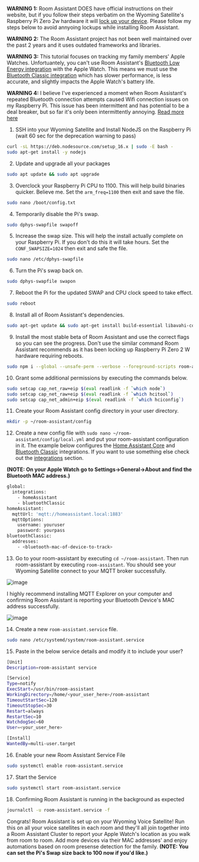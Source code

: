 
**WARNING 1:** Room Assistant DOES have official instructions on their website, but if you follow their steps verbatim on the Wyoming Satellite's Raspberry Pi Zero 2w hardware it will [lock up your device](https://github.com/mKeRix/room-assistant/discussions/1142).  Please follow my steps below to avoid annyoing lockups while installing Room Assistant.

**WARNING 2:** The Room Assistant project has not been well maintained over the past 2 years and it uses outdated frameworks and libraries.

**WARNING 3:** This tutorial focuses on tracking my family members' Apple Watches.  Unfortuantely, you can't use Room Assistant's [Bluetooth Low Energy integration](https://www.room-assistant.io/integrations/bluetooth-low-energy.html#bluetooth-low-energy) with the Apple Watch.  This means we must use the [Bluetooth Classic integration](https://www.room-assistant.io/integrations/bluetooth-classic.html#bluetooth-classic) which has slower performance, is less accurate, and slightly impacts the Apple Watch's battery life.

**WARNING 4:** I believe I've experienced a moment when Room Assistant's repeated Bluetooth connection attempts caused Wifi connection issues on my Raspberry Pi.  This issue has been intermittent and has potential to be a deal breaker, but so far it's only been intermittently annoying. [Read more here](https://github.com/mKeRix/room-assistant/discussions/1142)

1. SSH into your Wyoming Satellite and Install NodeJS on the Raspberry Pi (wait 60 sec for the deprecation warning to pass)
```sh
curl -sL https://deb.nodesource.com/setup_16.x | sudo -E bash -
sudo apt-get install -y nodejs
```

2. Update and upgrade all your packages
```sh
sudo apt update && sudo apt upgrade
```

3. Overclock your Raspberry Pi CPU to 1100.  This will help build binaries quicker.  Believe me.  Set the `arm_freq=1100` then exit and save the file.
```sh
sudo nano /boot/config.txt
```

4. Temporarily disable the Pi's swap.
```sh
sudo dphys-swapfile swapoff
```

5. Increase the swap size.  This will help the install actually complete on your Raspberry Pi.  If you don't do this it will take hours.  Set the `CONF_SWAPSIZE=1024` then exit and safe the file.
```sh
sudo nano /etc/dphys-swapfile
```

6. Turn the Pi's swap back on.
```sh
sudo dphys-swapfile swapon
```

7. Reboot the Pi for the updated SWAP and CPU clock speed to take effect.
```sh
sudo reboot
```

8. Install all of Room Assistant's dependencies.
```sh
sudo apt-get update && sudo apt-get install build-essential libavahi-compat-libdnssd-dev libsystemd-dev bluetooth libbluetooth-dev libudev-dev libcairo2-dev libpango1.0-dev libjpeg-dev libgif-dev librsvg2-dev
```

9. Install the most stable beta of Room Assistant and use the correct flags so you can see the progress.  Don't use the similar command Room Assistant recommends as it has been locking up Raspberry Pi Zero 2 W hardware requiring reboots.
```sh
sudo npm i --global --unsafe-perm --verbose --foreground-scripts room-assistant@3.0.0-beta.4
```

10. Grant some additional permissions by executing the commands below.
```sh
sudo setcap cap_net_raw+eip $(eval readlink -f `which node`)
sudo setcap cap_net_raw+eip $(eval readlink -f `which hcitool`)
sudo setcap cap_net_admin+eip $(eval readlink -f `which hciconfig`)
```

11. Create your Room Assistant config directory in your user directory.
```sh
mkdir -p ~/room-assistant/config
```

12. Create a new config file with `sudo nano ~/room-assistant/config/local.yml` and put your room-assistant configuration in it. The example below configures the [Home Assistant Core](https://www.room-assistant.io/integrations/home-assistant.html) and [Bluetooth Classic](https://www.room-assistant.io/integrations/bluetooth-classic.html) integrations. If you want to use something else check out the [integrations](https://www.room-assistant.io/integrations) section.

**(NOTE: On your Apple Watch go to Settings->General->About and find the Bluetooth MAC address.)**

```sh
global:
  integrations:
    - homeAssistant
    - bluetoothClassic
homeAssistant:
  mqttUrl: 'mqtt://homeassistant.local:1883'
  mqttOptions:
    username: youruser
    password: yourpass
bluetoothClassic:
  addresses:
    - <bluetooth-mac-of-device-to-track>
```

13. Go to your room-assistant by executing `cd ~/room-assistant`.  Then run room-assistant by executing `room-assistant`.  You should see your Wyoming Satellite connect to your MQTT broker successfully.

![image](https://github.com/FutureProofHomes/wyoming-enhancements/assets/155350996/ade746c2-9929-4881-b2ee-0130f47dfdd1)

I highly recommend installing MQTT Explorer on your computer and confirming Room Assistant is reporting your Bluetooth Device's MAC address successfully.

![image](https://github.com/FutureProofHomes/wyoming-enhancements/assets/155350996/d95a9892-bc11-4f84-9358-4f3232c557f6)


14. Create a new `room-assistant.service` file.
```sh
sudo nano /etc/systemd/system/room-assistant.service 
```

15. Paste in the below service details and modify it to include your user?
```sh
[Unit]
Description=room-assistant service

[Service]
Type=notify
ExecStart=/usr/bin/room-assistant
WorkingDirectory=/home/<your_user_here>/room-assistant
TimeoutStartSec=120
TimeoutStopSec=30
Restart=always
RestartSec=10
WatchdogSec=60
User=<your_user_here>

[Install]
WantedBy=multi-user.target
```

16. Enable your new Room Assistant Service File
```sh
sudo systemctl enable room-assistant.service
```

17. Start the Service
```sh
sudo systemctl start room-assistant.service
```

18. Confirming Room Assistant is running in the background as expected
```sh
journalctl -u room-assistant.service -f
```

Congrats!  Room Assistant is set up on your Wyoming Voice Satellite!  Run this on all your voice satellites in each room and they'll all join together into a Room Assistant Cluster to report your Apple Watch's location as you walk from room to room.  Add more devices via their MAC addresses' and enjoy automations based on room presense detection for the family. 
**(NOTE: You can set the Pi's Swap size back to 100 now if you'd like.)**
